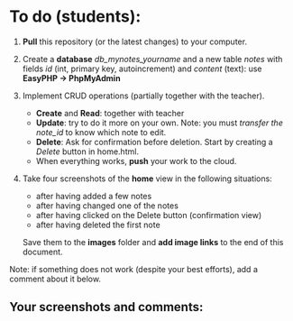 # To do (students): 
1. **Pull** this repository (or the latest changes) to your computer. 
2. Create a **database** *db_mynotes_yourname* and a new table *notes* with fields *id* (int, primary key, autoincrement) and *content* (text): use **EasyPHP -> PhpMyAdmin** 
3. Implement CRUD operations (partially together with the teacher). 

    * **Create** and **Read**: together with teacher
    * **Update**: try to do it more on your own. Note: you must *transfer the note_id* to know which note to edit.
    * **Delete**: Ask for confirmation before deletion. Start by creating a *Delete* button in home.html.
    * When everything works, **push** your work to the cloud.
4. Take four screenshots of the **home** view in the following situations: 
    * after having added a few notes
    * after having changed one of the notes
    * after having clicked on the Delete button (confirmation view)
    * after having deleted the first note

    Save them to the **images** folder and **add image links** to the end of this document.

Note: if something does not work (despite your best efforts), add a comment about it below.

## Your screenshots and comments:
